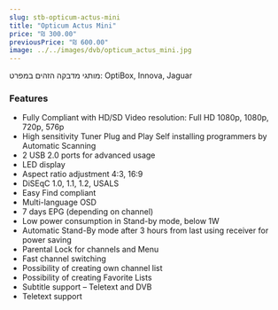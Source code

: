 ```yaml
---
slug: stb-opticum-actus-mini
title: "Opticum Actus Mini"
price: "₪ 300.00"
previousPrice: "₪ 600.00"
image: ../../images/dvb/opticum_actus_mini.jpg
---
```


מותגי מדבקה הזהים במפרט: OptiBox, Innova, Jaguar

### Features

- Fully Compliant with HD/SD Video resolution: Full HD 1080p, 1080p, 720p, 576p
- High sensitivity Tuner Plug and Play Self installing programmers by Automatic Scanning
- 2 USB 2.0 ports for advanced usage
- LED display
- Aspect ratio adjustment 4:3, 16:9
- DiSEqC 1.0, 1.1, 1.2, USALS
- Easy Find compliant
- Multi-language OSD
- 7 days EPG (depending on channel)
- Low power consumption in Stand-by mode, below 1W
- Automatic Stand-By mode after 3 hours from last using receiver for power saving
- Parental Lock for channels and Menu
- Fast channel switching
- Possibility of creating own channel list
- Possibility of creating Favorite Lists
- Subtitle support – Teletext and DVB
- Teletext support
